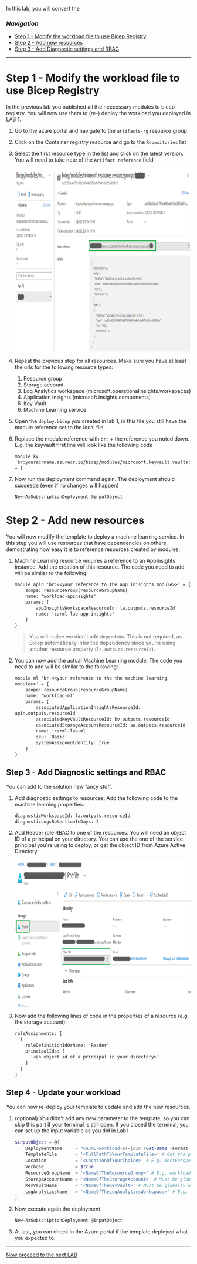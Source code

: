 In this lab, you will convert the

### _Navigation_
- [Step 1 - Modify the workload file to use Bicep Registry](#Step-1---Modify-the-workload-file-to-use-Bicep-Registry)
- [Step 2 - Add new resources](#Step-2---A#dd-new-resources)
- [Step 3 - Add Diagnostic settings and RBAC](#Step-3---Add-Diagnostic-settings-and-RBAC)
---

# Step 1 - Modify the workload file to use Bicep Registry

In the previous lab you published all the neccessary modules to bicep registry. You will now use them to (re-) deploy the workload you deployed in LAB 1.

1. Go to the azure portal and navigate to the `artifacts-rg` resource group
1. Click on the Container registry resource and go to the `Repositories` list
1. Select the first resource type in the list and click on the latest version. You will need to take note of the `Artifact reference` field

    <img src="./media/Lab7/registry-reference.png" alt="Registry reference" height="500">

1. Repeat the previous step for all resources. Make sure you have at least the urls for the following resource types:
    1. Resource group
    1. Storage account
    1. Log Analytics workspace (microsoft.operationalinsights.workspaces)
    1. Application insights (microsoft.insights.components)
    1. Key Vault
    1. Machine Learning service
1. Open the `deploy.bicep` you created in lab 1, in this file you still have the module reference set to the local file
1. Replace the module reference with `br:` + the reference you noted down. E.g. the keyvault first line will look like the following code

    ```bicep
    module kv 'br:youracrname.azurecr.io/bicep/modules/microsoft.keyvault.vaults:0.1.999' = {
    ```

1. Now run the deployment command again. The deployment should succeede (even if no changes will happen)

    ```powershell
    New-AzSubscriptionDeployment @inputObject
    ```

# Step 2 - Add new resources

You will now modify the template to deploy a machine learning service. In this step you will use resources that have dependencies on others, demostrating how easy it is to reference resources created by modules.

1. Machine Learning resource requires a reference to an AppInsights instance. Add the creation of this resource. The code you need to add will be similar to the following:

    ```bicep
    module apin 'br:<<your reference to the app inisights module>>' = {
        scope: resourceGroup(resourceGroupName)
        name: 'workload-apinsights'
        params: {
            appInsightsWorkspaceResourceId: la.outputs.resourceId
            name: 'carml-lab-app-insights'
        }
    }
    ```

    > You will notice we didn't add `dependsOn`. This is not required, as Bicep automatically infer the dependency since you're using another resource property (`la.outputs.resourceId`).

1. You can now add the actual Machine Learning module. The code you need to add will be similar to the following:

    ```bicep
    module ml 'br:<<your reference to the the machine learning module>>' = {
        scope: resourceGroup(resourceGroupName)
        name: 'workload-ml'
        params: {
            associatedApplicationInsightsResourceId: apin.outputs.resourceId
            associatedKeyVaultResourceId: kv.outputs.resourceId
            associatedStorageAccountResourceId: sa.outputs.resourceId
            name: 'carml-lab-ml'
            sku: 'Basic'
            systemAssignedIdentity: true
        }
    }
    ```
## Step 3 - Add Diagnostic settings and RBAC

You can add to the solution new fancy stuff.

1. Add diagnostic settings to resources. Add the following code to the machine learning properties:

    ```bicep
    diagnosticWorkspaceId: la.outputs.resourceId
    diagnosticLogsRetentionInDays: 2
    ```

1. Add Reader role RBAC to one of the resources. You will need an object ID of a principal on your directory. You can use the one of the service principal you're using to deploy, or get the object ID from Azure Active Directory.

    <img src="./media/Lab7/object-id.png" alt="Object ID" height="400">

1. Now add the following lines of code in the properties of a resource (e.g. the storage account):

    ```bicep
    roleAssignments: [
      {
        roleDefinitionIdOrName: 'Reader'
        principalIds: [
          '<an object id of a principal in your directory>'
        ]
      }
    ]
    ```

## Step 4 - Update your workload

You can now re-deploy your template to update and add the new resources.

1. (optional) You didn't add any new parameter to the template, so you can skip this part if your terminal is still open. If you closed the terminal, you can set up the input variable as you did in Lab1

    ```Powershell
    $inputObject = @{
        DeploymentName     = "CARML-workload-$(-join (Get-Date -Format 'yyyyMMddTHHMMssffffZ')[0..63])"
        TemplateFile       = '<FullPathToYourTemplateFile>' # Get the path via a right-click on the template file in VSCode & select 'Copy Path'
        Location           = '<LocationOfYourChoice>' # E.g. WestEurope
        Verbose            = $true
        ResourceGroupName  = '<NameOfTheResourceGroup>' # E.g. workload-rg
        StorageAccountName = '<NameOfTheStorageAccount>' # Must be globally unique
        KeyVaultName       = '<NameOfTheKeyVault>' # Must be globally unique
        LogAnalyticsName   = '<NameOfTheLogAnalyticsWorkspace>' # E.g. carml-law
    }
    ```

1. Now execute again the deployment

    ```Powershell
    New-AzSubscriptionDeployment @inputObject
    ```

1. At last, you can check in the Azure portal if the template deployed what you expected to.

<!-- TODO: Extend with how to use bicepconfig.json ? -->

---

[Now proceed to the next LAB](./Lab%208%20-%20Interoperability)
